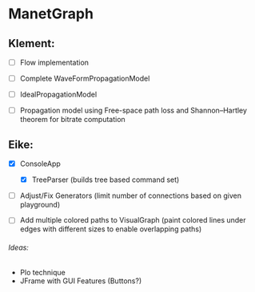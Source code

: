 # ManetGraph

## Klement:
- [ ] Flow implementation
- [ ] Complete WaveFormPropagationModel 
- [ ] IdealPropagationModel
- [ ] Propagation model using Free-space path loss and Shannon–Hartley theorem for bitrate computation
 
 
## Eike: 
- [x] ConsoleApp
  - [x] TreeParser (builds tree based command set)
- [ ] Adjust/Fix Generators (limit number of connections based on given playground)
- [ ] Add multiple colored paths to VisualGraph (paint colored lines under edges with different sizes to enable overlapping paths)


###### Ideas:
- Plo technique 
- JFrame with GUI Features (Buttons?)




